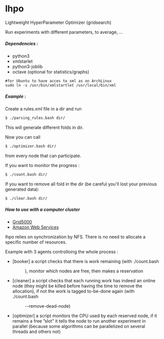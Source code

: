 # lhpo
Lightweight HyperParameter Optimizer (gridsearch)

Run experiments with different parameters, to average, ...
##### Dependencies :
- python3
- xmlstarlet
- python3-joblib
- octave (optional for statistics/graphs)
```
#for Ubuntu to have acces to xml as on ArchLinux
sudo ln -s /usr/bin/xmlstartlet /usr/local/bin/xml
```

##### Example :
Create a rules.xml file in a dir and run
```bash
$ ./parsing_rules.bash dir/
```

This will generate different folds in dir.

Now you can call 
```bash
$ ./optimizer.bash dir/
```
from every node that can participate.

If you want to monitor the progress :
```bash
$ ./count.bash dir/
```

If you want to remove all fold in the dir (be careful you'll lost your previous generated data):
```bash
$ ./clear.bash dir/
```

##### How to use with a computer cluster
- [Grid5000](https://www.grid5000.fr/)
- [Amazon Web Services](https://github.com/matthieu637/lhpo/tree/master/aws)

lhpo relies on synchronization by NFS. There is no need to allocate a specific number of resources.

Example with 3 agents controlloing the whole process :
- [booker] a script checks that there is work remaining (with ./count.bash <dir>), monitor which nodes are free, then makes a reservation
- [cleaner] a script checks that each running work has indeed an online node (they might be
killed before having the time to remove the allocation), if not the work is tagged to-be-done again (with ./count.bash <dir> --remove-dead-node)
- [optimizer] a script monitors the CPU used by each reserved node, if it remains a free ”slot” it tells
the node to run another experiment in parallel (because some algorithms can be parallelized on several threads and
others not)


